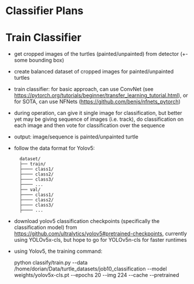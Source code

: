 # Classifier Plans

# Train Classifier
- get cropped images of the turtles (painted/unpainted) from detector (+- some bounding box)
- create balanced dataset of cropped images for painted/unpainted turtles
- train classifier: for basic approach, can use ConvNet (see https://pytorch.org/tutorials/beginner/transfer_learning_tutorial.html), or for SOTA, can use NFNets (https://github.com/benjs/nfnets_pytorch)
- during operation, can give it single image for classification, but better yet may be giving sequence of images (i.e. track), do classification on each image and then vote for classification over the sequence
- output: image/sequence is painted/unpainted turtle


- follow the data format for Yolov5:

        dataset/
        ├── train/
        ├──── class1/
        ├──── class2/
        ├──── class3/
        ├──── ...
        ├── val/
        ├──── class1/
        ├──── class2/
        ├──── class3/
        ├──── ...

- download yolov5 classification checkpoints (specifically the classification model) from https://github.com/ultralytics/yolov5#pretrained-checkpoints, currently using YOLOv5x-cls, but hope to go for YOLOv5n-cls for faster runtimes

- using Yolov5, the training command:

    python classify/train.py --data /home/dorian/Data/turtle_datasets/job10_classification --model weights/yolov5x-cls.pt --epochs 20 --img 224 --cache --pretrained
